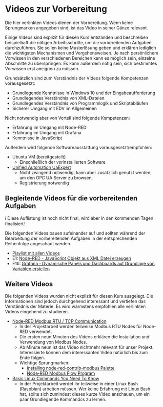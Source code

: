 # Videos zur Vorbereitung
Die hier verlinkten Videos dienen der Vorbereitung. Wenn keine Sprungmarken angegeben sind, ist das Video in seiner Gänze relevant.

Einige Videos sind explizit für diesen Kurs entstanden und beschreiben beispielhaft die nötigen Arbeitsschritte, um die vorbereitenden Aufgaben durchzuführen. Sie sollen keine Musterlösung geben und erklären lediglich die wichtigsten Mechanismen und Vorgehensweisen. Je nach persönlichem Vorwissen in den verschiedenen Bereichen kann es möglich sein, einzelne Abschnitte zu überspringen. Es kann außerdem nötig sein, sich bestimmtes Vorwissen erst aneignen zu müssen.

Grundsätzlich sind zum Verständnis der Videos folgende Kompetenzen vorausgesetzt:
* Grundlegende Kenntnisse in Windows 10 und der Eingabeaufforderung
* Grundlegendes Verständnis von XML-Dateien
* Grundlegendes Verständnis von Programmlogik und Skriptabläufen
* Sicherer Umgang mit EDV im Allgemeinen

Nicht notwendig aber von Vorteil sind folgende Kompetenzen:
* Erfahrung im Umgang mit Node-RED
* Erfahrung im Umgang mit Grafana
* Kenntnisse in JavaScript

Außerdem wird folgende Softwareausstattung vorausgesetzt/empfohlen:
* Ubuntu VM (bereitgestellt)
  * Einschließlich der vorinstallierten Software
* [Unified Automation UaExpert](https://www.unified-automation.com/de/downloads/opc-ua-clients.html)
  * Nicht zwingend notwendig, kann aber zusätzlich genutzt werden, um den OPC UA Server zu browsen.
  * Registrierung notwendig

## Begleitende Videos für die vorbereitenden Aufgaben
:information_source: Diese Auflistung ist noch nicht final, wird aber in den kommenden Tagen finalisiert!

Die folgenden Videos bauen aufeinander auf und sollten während der Bearbeitung der vorbereitenden Aufgaben in der entsprechenden Reihenfolge angeschaut werden.
* [Playlist mit allen Videos](https://www.youtube.com/playlist?list=PLzbl7wFtWqTR72ODjOUj5aEGsa4TxXYhy)
* E1: [Node-RED - JavaScript Objekt aus XML Datei erzeugen](https://www.youtube.com/watch?v=Lc5fmeFqGl4&list=PLzbl7wFtWqTR72ODjOUj5aEGsa4TxXYhy&index=2)
* E10: [Grafana - Dynamische Panels und Dashboards auf Grundlage von Variablen erstellen](https://www.youtube.com/watch?v=biAnjcLIkxc&list=PLzbl7wFtWqTR72ODjOUj5aEGsa4TxXYhy&index=11)

## Weitere Videos
Die folgenden Videos wurden nicht explizit für diesen Kurs ausgelegt. Die Informationen sind jedoch durchgehend interessant und vertiefen das Verständnis der Materie. Es wird wärmstens empfohlen alle verlinkten Videos eingehend zu studieren.
* [Node-RED Modbus RTU / TCP Communication](https://www.youtube.com/watch?v=yX1w5vcV6cc)
  * In der Projektarbeit werden teilweise Modbus RTU Nodes für Node-RED verwendet.
  * Die ersten neun Minuten des Videos erklären die Installation und Verwendung von Modbus Nodes.
  * Ab Minute neun ist das Video nichtmehr relevant für unser Projekt. Interessierte können dem interessanten Video natürlich bis zum Ende folgen.
  * Wichtige Sprungmarken:
    * [Installing node-red-contrib-modbus Palette](https://www.youtube.com/watch?v=yX1w5vcV6cc&t=126s)
    * [Node-RED Modbus Flow Program](https://www.youtube.com/watch?v=yX1w5vcV6cc&t=245s)
* [Basic Linux Commands You Need To Know](https://www.youtube.com/watch?v=J2zquYPJbWY)
  * In der Projektarbeit werdet ihr teilweise in einer Linux Bash (Raspbian) arbeiten müssen. Wer keine Erfahrung mit Linux Bash hat, sollte sich zumindest dieses kurze Video anschauen, um ein paar Grundlegende Kommandos zu lernen.
